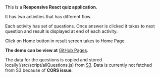 
This is a **Responsive React quiz application**.

It has two activities that has different flow.

Each activity has set of questions. Once answer is clicked it takes to next question and result is displayed at end of each activity.

Click on Home button in result screen takes to Home Page.

**The demo can be view at** [GitHub Pages](https://rajeswari-krishnakumar.github.io/quiz-application/).

The data for the questions is copied and stored locally(/src/script/allQuestions.js) from [S3](https://s3.eu-west-2.amazonaws.com/interview.mock.data/payload.json).
Data is currently not fetched from S3 because of **CORS issue**.

